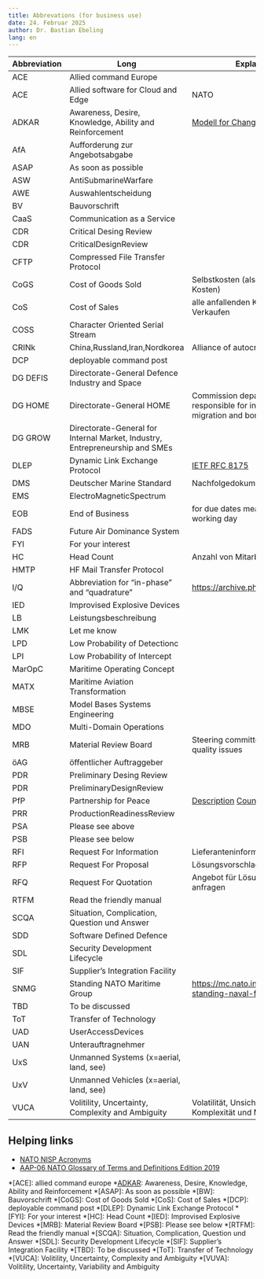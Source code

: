 ```yaml
---
title: Abbrevations (for business use)
date: 24. Februar 2025
author: Dr. Bastian Ebeling
lang: en
---
```


| Abbreviation | Long                                                                         | Explanation                                                                              |
| ------------ | ---------------------------------------------------------------------------- | ---------------------------------------------------------------------------------------- |
| ACE          | Allied command Europe                                                        |                                                                                          |
| ACE          | Allied software for Cloud and Edge                                           | NATO                                                                                     |
| ADKAR        | Awareness, Desire, Knowledge, Ability and Reinforcement                      | [Modell for Change from ProSci][ADKAR]                                                   |
| AfA          | Aufforderung zur Angebotsabgabe                                              |                                                                                          |
| ASAP         | As soon as possible                                                          |                                                                                          |
| ASW          | AntiSubmarineWarfare                                                         |                                                                                          |
| AWE          | Auswahlentscheidung                                                          |                                                                                          |
| BV           | Bauvorschrift                                                                |                                                                                          |
| CaaS         | Communication as a Service                                                   |                                                                                          |
| CDR          | Critical Desing Review                                                       |                                                                                          |
| CDR          | CriticalDesignReview                                                         |                                                                                          |
| CFTP         | Compressed File Transfer Protocol                                            |                                                                                          |
| CoGS         | Cost of Goods Sold                                                           | Selbstkosten (also ohne indirekte Kosten)                                                |
| CoS          | Cost of Sales                                                                | alle anfallenden Kosten, um zu Verkaufen                                                 |
| COSS         | Character Oriented Serial Stream                                             |                                                                                          |
| CRINk        | China,Russland,Iran,Nordkorea                                                | Alliance of autocrates, axis of evil                                                     |
| DCP          | deployable command post                                                      |                                                                                          |
| DG DEFIS     | Directorate-General Defence Industry and Space                               |                                                                                          |
| DG HOME      | Directorate-General HOME                                                     | Commission department responsible for internal security, migration and border management |
| DG GROW      | Directorate-General for Internal Market, Industry, Entrepreneurship and SMEs |                                                                                          |
| DLEP         | Dynamic Link Exchange Protocol                                               | [IETF RFC 8175][RFC8175]                                                                 |
| DMS          | Deutscher Marine Standard                                                    | Nachfolgedokument der BVen                                                               |
| EMS          | ElectroMagneticSpectrum                                                      |                                                                                          |
| EOB          | End of Business                                                              | for due dates meaning end of working day                                                 |
| FADS         | Future Air Dominance System                                                  |                                                                                          |
| FYI          | For your interest                                                            |                                                                                          |
| HC           | Head Count                                                                   | Anzahl von Mitarbeitern                                                                  |
| HMTP         | HF Mail Transfer Protocol                                                    |                                                                                          |
| I/Q          | Abbreviation for “in-phase” and “quadrature”                                 | <https://archive.ph/m2j1h>                                                               |
| IED          | Improvised Explosive Devices                                                 |                                                                                          |
| LB           | Leistungsbeschreibung                                                        |                                                                                          |
| LMK          | Let me know                                                                  |                                                                                          |
| LPD          | Low Probability of Detectionc                                                |                                                                                          |
| LPI          | Low Probability of Intercept                                                 |                                                                                          |
| MarOpC       | Maritime Operating Concept                                                   |                                                                                          |
| MATX         | Maritime Aviation Transformation                                             |                                                                                          |
| MBSE         | Model Bases Systems Engineering                                              |                                                                                          |
| MDO          | Multi-Domain Operations                                                      |                                                                                          |
| MRB          | Material Review Board                                                        | Steering committee in case of quality issues                                             |
| öAG          | öffentlicher Auftraggeber                                                    |                                                                                          |
| PDR          | Preliminary Desing Review                                                    |                                                                                          |
| PDR          | PreliminaryDesignReview                                                      |                                                                                          |
| PfP          | Partnership for Peace                                                        | [Description][NATO_PfP] [Countries][NATO_PfP_Countries]                                  |
| PRR          | ProductionReadinessReview                                                    |                                                                                          |
| PSA          | Please see above                                                             |                                                                                          |
| PSB          | Please see below                                                             |                                                                                          |
| RFI          | Request For Information                                                      | Lieferanteninformationen abfragen                                                        |
| RFP          | Request For Proposal                                                         | Lösungsvorschlag anfragen                                                                |
| RFQ          | Request For Quotation                                                        | Angebot für Lösungsvorschlag anfragen                                                    |
| RTFM         | Read the friendly manual                                                     |                                                                                          |
| SCQA         | Situation, Complication, Question und Answer                                 |                                                                                          |
| SDD          | Software Defined Defence                                                     |                                                                                          |
| SDL          | Security Development Lifecycle                                               |                                                                                          |
| SIF          | Supplier’s Integration Facility                                              |                                                                                          |
| SNMG         | Standing NATO Maritime Group                                                 | <https://mc.nato.int/missions/NATO-standing-naval-forces>                                |
| TBD          | To be discussed                                                              |                                                                                          |
| ToT          | Transfer of Technology                                                       |                                                                                          |
| UAD          | UserAccessDevices                                                            |                                                                                          |
| UAN          | Unterauftragnehmer                                                           |                                                                                          |
| UxS          | Unmanned Systems (x=aerial, land, see)                                       |                                                                                          |
| UxV          | Unmanned Vehicles (x=aerial, land, see)                                      |                                                                                          |
| VUCA         | Volitility, Uncertainty, Complexity and Ambiguity                            | Volatilität, Unsicherheit, Komplexität und Mehrdeutigkeit                                |

## Helping links

- [NATO NISP Acronyms](https://nhqc3s.hq.nato.int/apps/architecture/nisp/acronyms/index.html)
- [AAP-06 NATO Glossary of Terms and Definitions Edition 2019](https://www.coemed.org/files/stanags/05_AAP/AAP-06_2019_EF.pdf)

[ADKAR]: https://www.prosci.com/methodology/adkar
[RFC8175]: https://datatracker.ietf.org/doc/rfc8175/ "Dynamic Link Exchange Protocol (DLEP)"
[NATO_PfP]: https://www.nato.int/cps/en/natohq/topics_50349.htm
[NATO_PfP_Countries]: https://www.nato.int/cps/en/natolive/topics_82584.htm
[DEU_PfP_Laender]: https://www.laenderdaten.info/staatenbuendnis/partnerschaft-fuer-den-frieden.php

<!-- prettier-ignore-start -->
*[ACE]: allied command europe
*[ADKAR]: Awareness, Desire, Knowledge, Ability and Reinforcement
*[ASAP]: As soon as possible
*[BW]: Bauvorschrift
*[CoGS]: Cost of Goods Sold
*[CoS]: Cost of Sales
*[DCP]: deployable command post
*[DLEP]: Dynamic Link Exchange Protocol
*[FYI]: For your interest
*[HC]: Head Count
*[IED]: Improvised Explosive Devices
*[MRB]: Material Review Board
*[PSB]: Please see below
*[RTFM]: Read the friendly manual
*[SCQA]: Situation, Complication, Question und Answer
*[SDL]: Security Development Lifecycle
*[SIF]: Supplier’s Integration Facility
*[TBD]: To be discussed
*[ToT]: Transfer of Technology
*[VUCA]: Volitility, Uncertainty, Complexity and Ambiguity
*[VUVA]: Volitility, Uncertainty, Variability and Ambiguity
<!-- prettier-ignore-end -->
